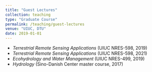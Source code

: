 ```yaml
---
title: "Guest Lectures"
collection: teaching
type: "Graduate Course"
permalink: /teaching/guest-lectures
venue: "UIUC, DTU"
date: 2019-01-01
---
```


* *Terrestrial Remote Sensing Applications* (UIUC NRES-598, 2019)
* *Terrestrial Remote Sensing Applications* (UIUC NRES-598, 2021)
* *Ecohydrology and Water Management* (UIUC NRES-499, 2019)
* *Hydrology* (Sino-Danish Center master course, 2017)

